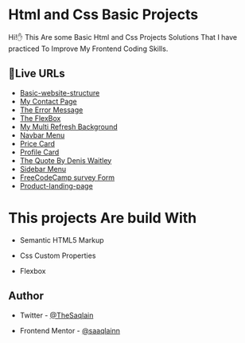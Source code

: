 # Html and Css Basic Projects

Hi!✋ This Are some Basic Html and Css Projects Solutions That I have practiced
To Improve My Frontend Coding Skills.
## 🚀Live URLs

- [Basic-website-structure](https://saaqlainn.github.io/Html-and-Css-Essentials/Basic%20Website%20structure)
- [My Contact Page](https://saaqlainn.github.io/Html-and-Css-Essentials/Contact%20page)
- [The Error Message](https://saaqlainn.github.io/Html-and-Css-Essentials/Error%20Message)
- [The FlexBox](https://saaqlainn.github.io/Html-and-Css-Essentials/Flexbox)
- [My Multi Refresh Background](https://saaqlainn.github.io/Html-and-Css-Essentials/Multi-Refresh-background)
- [Navbar Menu](https://saaqlainn.github.io/Html-and-Css-Essentials/Navbar%20menu)
- [Price Card](https://saaqlainn.github.io/Html-and-Css-Essentials/Price%20Card)
- [Profile Card](https://saaqlainn.github.io/Html-and-Css-Essentials/Profile%20card)
- [The Quote By Denis Waitley](https://saaqlainn.github.io/Html-and-Css-Essentials/Quote)
- [Sidebar Menu](https://saaqlainn.github.io/Html-and-Css-Essentials/Sidebar%20menu)
- [FreeCodeCamp survey Form](https://saaqlainn.github.io/Html-and-Css-Essentials/Survey%20form)
- [Product-landing-page](https://saaqlainn.github.io/Html-and-Css-Essentials/Product-landing-page)



  
# This projects Are build With

- Semantic HTML5 Markup

- Css Custom Properties

- Flexbox


## Author

- Twitter - [@TheSaqlain](https://twitter.com/TheSaqlain)

- Frontend Mentor - [@saaqlainn](https://www.frontendmentor.io/home)
